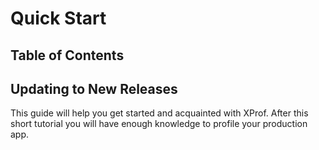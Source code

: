 # Quick Start

## Table of Contents

## Updating to New Releases


This guide will help you get started and acquainted with XProf. After this short tutorial you will have enough knowledge to profile your production app.
